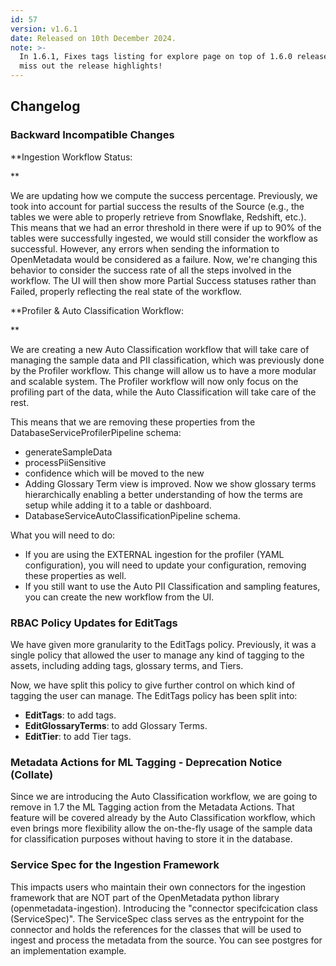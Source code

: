 ```yaml
---
id: 57
version: v1.6.1
date: Released on 10th December 2024.
note: >-
  In 1.6.1, Fixes tags listing for explore page on top of 1.6.0 release. Don't
  miss out the release highlights!
---
```

## Changelog

### Backward Incompatible Changes

**Ingestion Workflow Status:



**



We are updating how we compute the success percentage. Previously, we took into account for partial success the results of the Source (e.g., the tables we were able to properly retrieve from Snowflake, Redshift, etc.). This means that we had an error threshold in there were if up to 90% of the tables were successfully ingested, we would still consider the workflow as successful. However, any errors when sending the information to OpenMetadata would be considered as a failure.
Now, we're changing this behavior to consider the success rate of all the steps involved in the workflow. The UI will then show more Partial Success statuses rather than Failed, properly reflecting the real state of the workflow.



**Profiler & Auto Classification Workflow:



**



We are creating a new Auto Classification workflow that will take care of managing the sample data and PII classification, which was previously done by the Profiler workflow. This change will allow us to have a more modular and scalable system.
The Profiler workflow will now only focus on the profiling part of the data, while the Auto Classification will take care of the rest.



This means that we are removing these properties from the DatabaseServiceProfilerPipeline schema:



- generateSampleData
- processPiiSensitive
- confidence which will be moved to the new
- Adding Glossary Term view is improved. Now we show glossary terms hierarchically enabling a better understanding of how the terms are setup while adding it to a table or dashboard.
- DatabaseServiceAutoClassificationPipeline schema.



What you will need to do:



- If you are using the EXTERNAL ingestion for the profiler (YAML configuration), you will need to update your configuration, removing these properties as well.
- If you still want to use the Auto PII Classification and sampling features, you can create the new workflow from the UI.

### RBAC Policy Updates for EditTags

We have given more granularity to the EditTags policy. Previously, it was a single policy that allowed the user to manage any kind of tagging to the assets, including adding tags, glossary terms, and Tiers.



Now, we have split this policy to give further control on which kind of tagging the user can manage. The EditTags policy has been
split into:



- **EditTags**: to add tags.
- **EditGlossaryTerms**: to add Glossary Terms.
- **EditTier**: to add Tier tags.

### Metadata Actions for ML Tagging - Deprecation Notice (Collate)

Since we are introducing the Auto Classification workflow, we are going to remove in 1.7 the ML Tagging action from the Metadata Actions. That feature will be covered already by the Auto Classification workflow, which even brings more flexibility allow the on-the-fly usage of the sample data for classification purposes without having to store it in the database.

### Service Spec for the Ingestion Framework

This impacts users who maintain their own connectors for the ingestion framework that are NOT part of the OpenMetadata python library (openmetadata-ingestion). Introducing the "connector specifcication class (ServiceSpec)". The ServiceSpec class serves as the entrypoint for the connector and holds the references for the classes that will be used to ingest and process the metadata from the source. You can see postgres for an implementation example.


